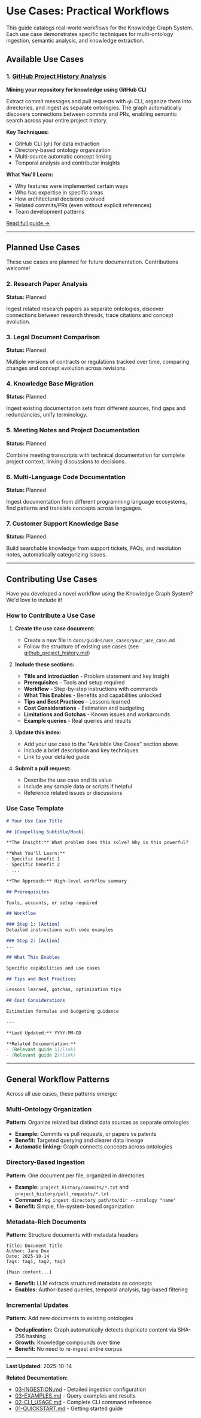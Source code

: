 # Use Cases: Practical Workflows

This guide catalogs real-world workflows for the Knowledge Graph System. Each use case demonstrates specific techniques for multi-ontology ingestion, semantic analysis, and knowledge extraction.

## Available Use Cases

### 1. [GitHub Project History Analysis](04-github_project_history.md)

**Mining your repository for knowledge using GitHub CLI**

Extract commit messages and pull requests with `gh` CLI, organize them into directories, and ingest as separate ontologies. The graph automatically discovers connections between commits and PRs, enabling semantic search across your entire project history.

**Key Techniques:**
- GitHub CLI (`gh`) for data extraction
- Directory-based ontology organization
- Multi-source automatic concept linking
- Temporal analysis and contributor insights

**What You'll Learn:**
- Why features were implemented certain ways
- Who has expertise in specific areas
- How architectural decisions evolved
- Related commits/PRs (even without explicit references)
- Team development patterns

[Read full guide →](04-github_project_history.md)

---

## Planned Use Cases

These use cases are planned for future documentation. Contributions welcome!

### 2. Research Paper Analysis
**Status:** Planned

Ingest related research papers as separate ontologies, discover connections between research threads, trace citations and concept evolution.

### 3. Legal Document Comparison
**Status:** Planned

Multiple versions of contracts or regulations tracked over time, comparing changes and concept evolution across revisions.

### 4. Knowledge Base Migration
**Status:** Planned

Ingest existing documentation sets from different sources, find gaps and redundancies, unify terminology.

### 5. Meeting Notes and Project Documentation
**Status:** Planned

Combine meeting transcripts with technical documentation for complete project context, linking discussions to decisions.

### 6. Multi-Language Code Documentation
**Status:** Planned

Ingest documentation from different programming language ecosystems, find patterns and translate concepts across languages.

### 7. Customer Support Knowledge Base
**Status:** Planned

Build searchable knowledge from support tickets, FAQs, and resolution notes, automatically categorizing issues.

---

## Contributing Use Cases

Have you developed a novel workflow using the Knowledge Graph System? We'd love to include it!

### How to Contribute a Use Case

1. **Create the use case document:**
   - Create a new file in `docs/guides/use_cases/your_use_case.md`
   - Follow the structure of existing use cases (see [github_project_history.md](04-github_project_history.md))

2. **Include these sections:**
   - **Title and introduction** - Problem statement and key insight
   - **Prerequisites** - Tools and setup required
   - **Workflow** - Step-by-step instructions with commands
   - **What This Enables** - Benefits and capabilities unlocked
   - **Tips and Best Practices** - Lessons learned
   - **Cost Considerations** - Estimation and budgeting
   - **Limitations and Gotchas** - Known issues and workarounds
   - **Example queries** - Real queries and results

3. **Update this index:**
   - Add your use case to the "Available Use Cases" section above
   - Include a brief description and key techniques
   - Link to your detailed guide

4. **Submit a pull request:**
   - Describe the use case and its value
   - Include any sample data or scripts if helpful
   - Reference related issues or discussions

### Use Case Template

```markdown
# Your Use Case Title

## [Compelling Subtitle/Hook]

**The Insight:** What problem does this solve? Why is this powerful?

**What You'll Learn:**
- Specific benefit 1
- Specific benefit 2
- ...

**The Approach:** High-level workflow summary

## Prerequisites

Tools, accounts, or setup required

## Workflow

### Step 1: [Action]
Detailed instructions with code examples

### Step 2: [Action]
...

## What This Enables

Specific capabilities and use cases

## Tips and Best Practices

Lessons learned, gotchas, optimization tips

## Cost Considerations

Estimation formulas and budgeting guidance

---

**Last Updated:** YYYY-MM-DD

**Related Documentation:**
- [Relevant guide 1](link)
- [Relevant guide 2](link)
```

---

## General Workflow Patterns

Across all use cases, these patterns emerge:

### Multi-Ontology Organization

**Pattern:** Organize related but distinct data sources as separate ontologies
- **Example:** Commits vs pull requests, or papers vs patents
- **Benefit:** Targeted querying and clearer data lineage
- **Automatic linking:** Graph connects concepts across ontologies

### Directory-Based Ingestion

**Pattern:** One document per file, organized in directories
- **Example:** `project_history/commits/*.txt` and `project_history/pull_requests/*.txt`
- **Command:** `kg ingest directory path/to/dir --ontology "name"`
- **Benefit:** Simple, file-system-based organization

### Metadata-Rich Documents

**Pattern:** Structure documents with metadata headers
```
Title: Document Title
Author: Jane Doe
Date: 2025-10-14
Tags: tag1, tag2, tag3

[Main content...]
```
- **Benefit:** LLM extracts structured metadata as concepts
- **Enables:** Author-based queries, temporal analysis, tag-based filtering

### Incremental Updates

**Pattern:** Add new documents to existing ontologies
- **Deduplication:** Graph automatically detects duplicate content via SHA-256 hashing
- **Growth:** Knowledge compounds over time
- **Benefit:** No need to re-ingest entire corpus

---

**Last Updated:** 2025-10-14

**Related Documentation:**
- [03-INGESTION.md](../01-getting-started/03-03-INGESTION.md) - Detailed ingestion configuration
- [03-EXAMPLES.md](03-03-EXAMPLES.md) - Query examples and results
- [02-CLI_USAGE.md](../01-getting-started/02-02-CLI_USAGE.md) - Complete CLI command reference
- [01-QUICKSTART.md](../01-getting-started/01-01-QUICKSTART.md) - Getting started guide
